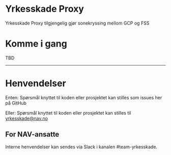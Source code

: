 Yrkesskade Proxy
================

Yrkesskade Proxy tilgjengelig gjør sonekryssing mellom GCP og FSS

# Komme i gang

TBD

---

# Henvendelser

Enten:
Spørsmål knyttet til koden eller prosjektet kan stilles som issues her på GitHub

Eller:
Spørsmål knyttet til koden eller prosjektet kan stilles til yrkesskade@nav.no

## For NAV-ansatte

Interne henvendelser kan sendes via Slack i kanalen #team-yrkesskade.
